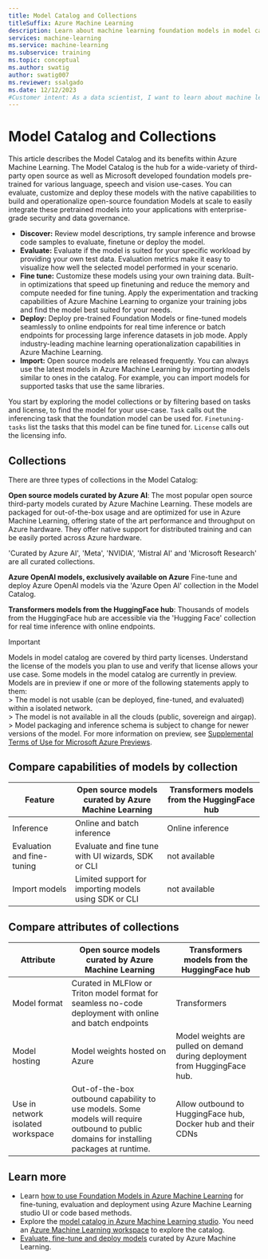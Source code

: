 ```yaml
---
title: Model Catalog and Collections
titleSuffix: Azure Machine Learning
description: Learn about machine learning foundation models in model catalog and how to use them at scale in Azure.
services: machine-learning
ms.service: machine-learning
ms.subservice: training
ms.topic: conceptual
ms.author: swatig
author: swatig007
ms.reviewer: ssalgado
ms.date: 12/12/2023
#Customer intent: As a data scientist, I want to learn about machine learning foundation models and how to integrate popular models into azure machine learning.
---
```


# Model Catalog and Collections

This article describes the Model Catalog and its benefits within Azure Machine Learning. The Model Catalog is the hub for a wide-variety of third-party open source as well as Microsoft developed foundation models pre-trained for various language, speech and vision use-cases. You can evaluate, customize and deploy these models with the native capabilities to build and operationalize open-source foundation Models at scale to easily integrate these pretrained models into your applications with enterprise-grade security and data governance.  

* **Discover:** Review model descriptions, try sample inference and browse code samples to evaluate, finetune or deploy the model.
* **Evaluate:** Evaluate if the model is suited for your specific workload by providing your own test data. Evaluation metrics make it easy to visualize how well the selected model performed in your scenario.
* **Fine tune:** Customize these models using your own training data. Built-in optimizations that speed up finetuning and reduce the memory and compute needed for fine tuning. Apply the experimentation and tracking capabilities of Azure Machine Learning to organize your training jobs and find the model best suited for your needs.
* **Deploy:** Deploy pre-trained Foundation Models or fine-tuned models seamlessly to online endpoints for real time inference or batch endpoints for processing large inference datasets in job mode. Apply industry-leading machine learning operationalization capabilities in Azure Machine Learning.
* **Import:** Open source models are released frequently. You can always use the latest models in Azure Machine Learning by importing models similar to ones in the catalog. For example, you can import models for supported tasks that use the same libraries.

You start by exploring the model collections or by filtering based on tasks and license, to find the model for your use-case. `Task` calls out the inferencing task that the foundation model can be used for. `Finetuning-tasks` list the tasks that this model can be fine tuned for. `License` calls out the licensing info.

## Collections

There are three types of collections in the Model Catalog:

**Open source models curated by Azure AI**:
The most popular open source third-party models curated by Azure Machine Learning. These models are packaged for out-of-the-box usage and are optimized for use in Azure Machine Learning, offering state of the art performance and throughput on Azure hardware. They offer native support for distributed training and can be easily ported across Azure hardware. 

'Curated by Azure AI', 'Meta', 'NVIDIA', 'Mistral AI' and 'Microsoft Research' are all curated collections. 

**Azure OpenAI models, exclusively available on Azure**
Fine-tune and deploy Azure OpenAI models via the 'Azure Open AI' collection in the Model Catalog.

**Transformers models from the HuggingFace hub**: 
Thousands of models from the HuggingFace hub are accessible via the 'Hugging Face' collection for real time inference with online endpoints. 

> [!IMPORTANT]
> Models in model catalog are covered by third party licenses. Understand the license of the models you plan to use and verify that license allows your use case.
> Some models in the model catalog are currently in preview. 
  > Models are in preview if one or more of the following statements apply to them:  
    > The model is not usable (can be deployed, fine-tuned, and evaluated) within a isolated network.  
    > The model is not available in all the clouds (public, sovereign and airgap).  
    > Model packaging and inference schema is subject to change for newer versions of the model. 
> For more information on preview, see [Supplemental Terms of Use for Microsoft Azure Previews](https://azure.microsoft.com/support/legal/preview-supplemental-terms/).

## Compare capabilities of models by collection

Feature | Open source models curated by Azure Machine Learning | Transformers models from the HuggingFace hub
--|--|--
Inference | Online and batch inference | Online inference
Evaluation and fine-tuning | Evaluate and fine tune with UI wizards, SDK or CLI | not available
Import models | Limited support for importing models using SDK or CLI | not available 

## Compare attributes of collections

Attribute | Open source models curated by Azure Machine Learning | Transformers models from the HuggingFace hub
--|--|--
Model format | Curated in MLFlow or Triton model format for seamless no-code deployment with online and batch endpoints | Transformers
Model hosting | Model weights hosted on Azure |  Model weights are pulled on demand during deployment from HuggingFace hub.
Use in network isolated workspace | Out-of-the-box outbound capability to use models. Some models will require outbound to public domains for installing packages at runtime. | Allow outbound to HuggingFace hub, Docker hub and their CDNs | Support | Supported by Microsoft and covered by [Azure Machine Learning SLA](https://www.azure.cn/en-us/support/sla/machine-learning/) | Hugging face creates and maintains models listed in `HuggingFace` community registry. Use [HuggingFace forum](https://discuss.huggingface.co/) or [HuggingFace support](https://huggingface.co/support) for help.

## Learn more

* Learn [how to use Foundation Models in Azure Machine Learning](./how-to-use-foundation-models.md) for fine-tuning, evaluation and deployment using Azure Machine Learning studio UI or code based methods.
* Explore the [model catalog in Azure Machine Learning studio](https://ml.azure.com/model/catalog). You need an [Azure Machine Learning workspace](./quickstart-create-resources.md) to explore the catalog.
* [Evaluate, fine-tune and deploy models](./how-to-use-foundation-models.md) curated by Azure Machine Learning.

